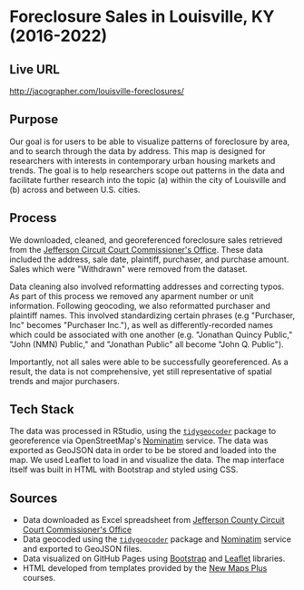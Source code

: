# Foreclosure Sales in Louisville, KY (2016-2022)

## Live URL
http://jacographer.com/louisville-foreclosures/

## Purpose
Our goal is for users to be able to visualize patterns of foreclosure by area, and to search through the data by address. This map is designed for researchers with interests in contemporary urban housing markets and trends. The goal is to help researchers scope out patterns in the data and facilitate further research into the topic (a) within the city of Louisville and (b) across and between U.S. cities.

## Process
We downloaded, cleaned, and georeferenced foreclosure sales retrieved from the [Jefferson Circuit Court Commissioner's Office](https://jeffcomm.org/past-results.html). These data included the address, sale date, plaintiff, purchaser, and purchase amount. Sales which were "Withdrawn" were removed from the dataset.

Data cleaning also involved reformatting addresses and correcting typos. As part of this process we removed any aparment number or unit information. Following geocoding, we also reformatted purchaser and plaintiff names. This involved standardizing certain phrases (e.g "Purchaser, Inc" becomes "Purchaser Inc."), as well as differently-recorded names which could be associated with one another (e.g. "Jonathan Quincy Public," "John (NMN) Public," and "Jonathan Public" all become "John Q. Public").

Importantly, not all sales were able to be successfully georeferenced. As a result, the data is not comprehensive, yet still representative of spatial trends and major purchasers.

## Tech Stack
The data was processed in RStudio, using the [`tidygeocoder`](https://cran.r-project.org/web/packages/tidygeocoder/readme/README.html) package to georeference via OpenStreetMap's [Nominatim](https://nominatim.org/) service. The data was exported as GeoJSON data in order to be be stored and loaded into the map. We used Leaflet to load in and visualize the data. The map interface itself was built in HTML with Bootstrap and styled using CSS.

## Sources
- Data downloaded as Excel spreadsheet from [Jefferson County Circuit Court Commissioner's Office](https://www.jeffcomm.org/past-results.html)
- Data geocoded using the [`tidygeocoder`](https://cran.r-project.org/web/packages/tidygeocoder/readme/README.html) package and [Nominatim](https://nominatim.org/) service and exported to GeoJSON files.
- Data visualized on GitHub Pages using [Bootstrap](https://getbootstrap.com/) and [Leaflet](https://leafletjs.com/) libraries.
- HTML developed from templates provided by the [New Maps Plus](https://newmapsplus.github.io/map673/) courses.
